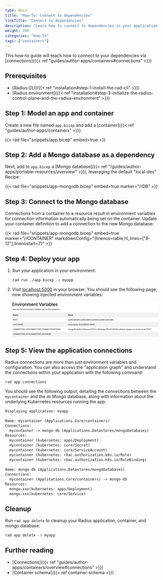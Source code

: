 ```yaml
---
type: docs
title: "How-To: Connect to dependencies"
linkTitle: "Connect to dependencies"
description: "Learn how to connect to dependencies in your application via connections"
weight: 200
categories: "How-To"
tags: ["containers"]
---
```


This how-to guide will teach how to connect to your dependencies via [connections]({{< ref "guides/author-apps/containers#connections" >}})

## Prerequisites

- [Radius CLI]({{< ref "installation#step-1-install-the-rad-cli" >}})
- [Radius environment]({{< ref "installation#step-3-initialize-the-radius-control-plane-and-the-radius-environment" >}})

## Step 1: Model an app and container

Create a new file named `app.bicep` and add a [container]({{< ref "guides/author-apps/containers" >}}):

{{< rad file="snippets/app.bicep" embed=true >}}

## Step 2: Add a Mongo database as a dependency

Next, add to `app.bicep` a [Mongo database]({{< ref "/guides/author-apps/portable-resources/overview" >}}), leveraging the default "local-dev" Recipe:

{{< rad file="snippets/app-mongodb.bicep" embed=true marker="//DB" >}}

## Step 3: Connect to the Mongo database

Connections from a container to a resource result in environment variables for connection information automatically being set on the container. Update your container definition to add a connection to the new Mongo database:

{{< rad file="snippets/app-mongodb.bicep" embed=true marker="//CONTAINER" markdownConfig="{linenos=table,hl_lines=[\"8-12\"],linenostart=7}" >}}

## Step 4: Deploy your app

1. Run your application in your environment:

   ```bash
   rad run ./app.bicep -a myapp
   ```
1. Visit [localhost:5000](http://localhost:5000) in your browser. You should see the following page, now showing injected environment variables:

   <img src="./connections.png" alt="Screenshot of the app printing all the environment variables" width=1000px />
   
## Step 5: View the application connections

Radius connections are more than just environment variables and configuration. You can also access the "application graph" and understand the connections within your application with the following command:

```bash
rad app connections
```

You should see the following output, detailing the connections between the `mycontainer` and the `db` Mongo database, along with information about the underlying Kubernetes resources running the app:

```
Displaying application: myapp

Name: mycontainer (Applications.Core/containers)
Connections:
  mycontainer -> mongo-db (Applications.Datastores/mongoDatabases)
Resources:
  mycontainer (kubernetes: apps/Deployment)
  mycontainer (kubernetes: core/Secret)
  mycontainer (kubernetes: core/ServiceAccount)
  mycontainer (kubernetes: rbac.authorization.k8s.io/Role)
  mycontainer (kubernetes: rbac.authorization.k8s.io/RoleBinding)

Name: mongo-db (Applications.Datastores/mongoDatabases)
Connections:
  mycontainer (Applications.Core/containers) -> mongo-db
Resources:
  mongo-xxx(kubernetes: apps/Deployment)
  mongo-xxx(kubernetes: core/Service)
```

## Cleanup

Run `rad app delete` to cleanup your Radius application, container, and mongo database:

```bash
rad app delete -a myapp
```

## Further reading

- [Connections]({{< ref "guides/author-apps/containers/overview#connections" >}})
- [Container schema]({{< ref container-schema >}})

